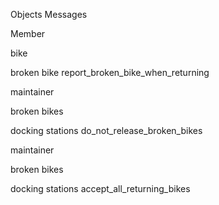 Objects						Messages

Member

bike

broken bike					report_broken_bike_when_returning


maintainer

broken bikes

docking stations				do_not_release_broken_bikes



maintainer

broken bikes

docking stations				accept_all_returning_bikes



